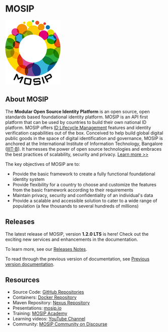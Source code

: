 # MOSIP

![](_images/mosip-logo.png)

## About MOSIP
The **Modular Open Source Identity Platform** is an open source, open standards based foundational identity platform. MOSIP is an API first platform that can be used by countries to build their own national ID platform. MOSIP offers [ID Lifecycle Management](id-lifecycle-management.md) features and identity verification capabilities out of the box. Conceived to help build global digital public goods in the space of digital identification and governance, MOSIP is anchored at the International Institute of Information Technology, Bangalore ([IIIT-B](https://www.iiitb.ac.in/)).  It harnesses the power of open source technologies and embraces the best practices of scalability, security and privacy. [Learn more >>](https://www.mosip.io/)

The key objectives of MOSIP are to:
* Provide the basic framework to create a fully functional foundational identity system
* Provide flexibility for a country to choose and customize the features from the basic framework according to their requirements
* Maintain privacy, security and confidentiality of an individual's data
* Provide a scalable and accessible solution to cater to a wide range of population (a few thousands to several hundreds of millions)

## Releases
The latest release of MOSIP, version **1.2.0 LTS** is here! Check out the exciting new services and enhancements in the documentation. 

To learn more, see our [Releases Notes](releases.md).

To read through the previous version of documentation, see [Previous version documentation](https://docs.mosip.io/1.1.5).

## Resources
* Source Code: [GitHub Repositories](https://github.com/mosip)
* Containers: [Docker Repository](https://hub.docker.com/u/mosipid)
* Maven Repository: [Nexus Repository](https://oss.sonatype.org/service/local/repositories/snapshots/content/io/mosip/)
* Presentations: [mosip.io](https://www.mosip.io/resources.php)
* Training: [MOSIP Academy](https://academy.mosip.io)
* Learning videos: [YouTube Channel](https://www.youtube.com/channel/UCKFSVO6BO1QLvBzc4voziDg)
* Community: [MOSIP Community on Discourse](https://community.mosip.io)

